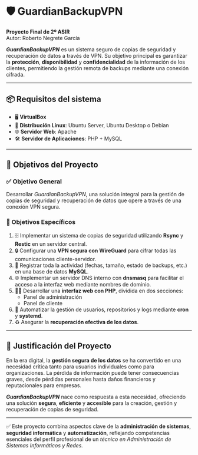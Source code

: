# 🛡️ GuardianBackupVPN

**Proyecto Final de 2º ASIR**  
Autor: Roberto Negrete García

**_GuardianBackupVPN_** es un sistema seguro de copias de seguridad y recuperación de datos a través de VPN. Su objetivo principal es garantizar la **protección**, **disponibilidad** y **confidencialidad** de la información de los clientes, permitiendo la gestión remota de backups mediante una conexión cifrada.

---

## 📦 Requisitos del sistema

- 🖥️ **VirtualBox**
- 🐧 **Distribución Linux**: Ubuntu Server, Ubuntu Desktop o Debian
- 🌐 **Servidor Web**: Apache
- 🛠️ **Servidor de Aplicaciones**: PHP + MySQL

---

## 🎯 Objetivos del Proyecto

### ✅ Objetivo General

Desarrollar _GuardianBackupVPN_, una solución integral para la gestión de copias de seguridad y recuperación de datos que opere a través de una conexión VPN segura.

### 📌 Objetivos Específicos

1. 🗄️ Implementar un sistema de copias de seguridad utilizando **Rsync** y **Restic** en un servidor central.
2. 🔒 Configurar una **VPN segura con WireGuard** para cifrar todas las comunicaciones cliente-servidor.
3. 🧾 Registrar toda la actividad (fechas, tamaño, estado de backups, etc.) en una base de datos **MySQL**.
4. 🌐 Implementar un servidor DNS interno con **dnsmasq** para facilitar el acceso a la interfaz web mediante nombres de dominio.
5. 🧑‍💻 Desarrollar una **interfaz web con PHP**, dividida en dos secciones:
   - Panel de administración
   - Panel de cliente
6. 🔁 Automatizar la gestión de usuarios, repositorios y logs mediante **cron** y **systemd**.
7. ♻️ Asegurar la **recuperación efectiva de los datos**.

---

## 🧠 Justificación del Proyecto

En la era digital, la **gestión segura de los datos** se ha convertido en una necesidad crítica tanto para usuarios individuales como para organizaciones. La pérdida de información puede tener consecuencias graves, desde pérdidas personales hasta daños financieros y reputacionales para empresas.

_**GuardianBackupVPN**_ nace como respuesta a esta necesidad, ofreciendo una solución **segura**, **eficiente** y **accesible** para la creación, gestión y recuperación de copias de seguridad.

---

✅ Este proyecto combina aspectos clave de la **administración de sistemas**, **seguridad informática** y **automatización**, reflejando competencias esenciales del perfil profesional de un _técnico en Administración de Sistemas Informáticos y Redes._
